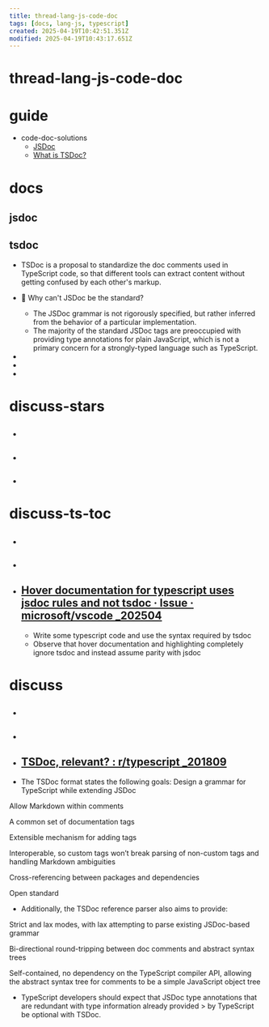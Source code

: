 ```yaml
---
title: thread-lang-js-code-doc
tags: [docs, lang-js, typescript]
created: 2025-04-19T10:42:51.351Z
modified: 2025-04-19T10:43:17.651Z
---
```


# thread-lang-js-code-doc

# guide

- code-doc-solutions
  - [JSDoc](https://jsdoc.app/about-getting-started)
  - [What is TSDoc?](https://tsdoc.org/)
# docs

## jsdoc

## tsdoc

- TSDoc is a proposal to standardize the doc comments used in TypeScript code, so that different tools can extract content without getting confused by each other's markup. 

- 🤔 Why can't JSDoc be the standard? 
  - The JSDoc grammar is not rigorously specified, but rather inferred from the behavior of a particular implementation. 
  - The majority of the standard JSDoc tags are preoccupied with providing type annotations for plain JavaScript, which is not a primary concern for a strongly-typed language such as TypeScript.

- 
- 
- 

# discuss-stars
- ## 

- ## 

- ## 
# discuss-ts-toc
- ## 

- ## 

- ## [Hover documentation for typescript uses jsdoc rules and not tsdoc · Issue · microsoft/vscode _202504](https://github.com/microsoft/vscode/issues/246952)
  - Write some typescript code and use the syntax required by tsdoc
  - Observe that hover documentation and highlighting completely ignore tsdoc and instead assume parity with jsdoc

# discuss
- ## 

- ## 

- ## [TSDoc, relevant? : r/typescript _201809](https://www.reddit.com/r/typescript/comments/9ikuq7/tsdoc_relevant/)
- The TSDoc format states the following goals:
Design a grammar for TypeScript while extending JSDoc

Allow Markdown within comments

A common set of documentation tags

Extensible mechanism for adding tags

Interoperable, so custom tags won’t break parsing of non-custom tags and handling Markdown ambiguities

Cross-referencing between packages and dependencies

Open standard

- Additionally, the TSDoc reference parser also aims to provide:

Strict and lax modes, with lax attempting to parse existing JSDoc-based grammar

Bi-directional round-tripping between doc comments and abstract syntax trees

Self-contained, no dependency on the TypeScript compiler API, allowing the abstract syntax tree for comments to be a simple JavaScript object tree

- TypeScript developers should expect that JSDoc type annotations that are redundant with type information already provided > by TypeScript be optional with TSDoc.
